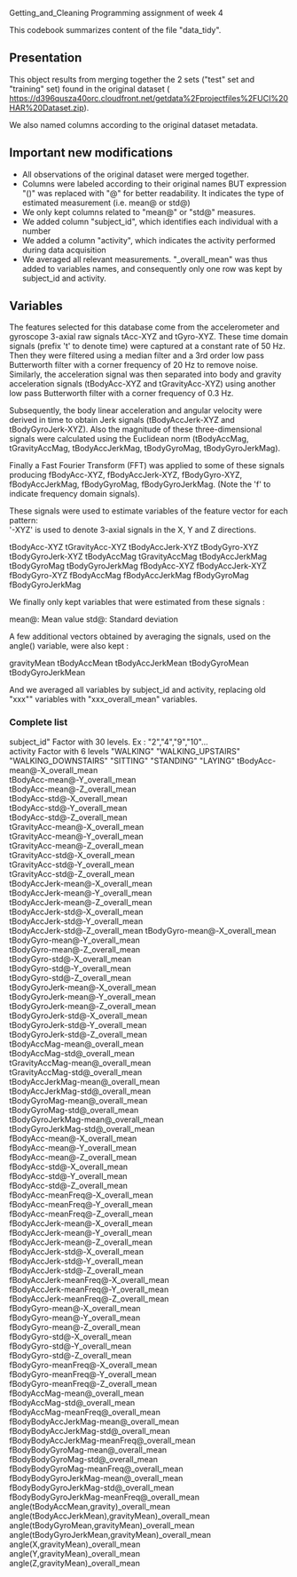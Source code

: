 Getting_and_Cleaning
Programming assignment of week 4

This codebook summarizes content of the file "data_tidy".

## Presentation

This object results from merging together the 2 sets ("test" set and "training" set) found in the original dataset ( https://d396qusza40orc.cloudfront.net/getdata%2Fprojectfiles%2FUCI%20HAR%20Dataset.zip).

We also named columns according to the original dataset metadata.

## Important new modifications 

- All observations of the original dataset were merged together.
- Columns were labeled according to their original names BUT expression "()" was replaced with "@" for better readability. It indicates the type of estimated measurement (i.e. mean@ or std@)
- We only kept columns related to "mean@" or "std@" measures. 
- We added column "subject_id", which identifies each individual with a number
- We added a column "activity", which indicates the activity performed during data acquisition 
- We averaged all relevant measurements. "_overall_mean" was thus added to variables names, and consequently only one row was kept by subject_id and activity.

## Variables 

The features selected for this database come from the accelerometer and gyroscope 3-axial raw signals tAcc-XYZ and tGyro-XYZ. These time domain signals (prefix 't' to denote time) were captured at a constant rate of 50 Hz. Then they were filtered using a median filter and a 3rd order low pass Butterworth filter with a corner frequency of 20 Hz to remove noise. Similarly, the acceleration signal was then separated into body and gravity acceleration signals (tBodyAcc-XYZ and tGravityAcc-XYZ) using another low pass Butterworth filter with a corner frequency of 0.3 Hz. 

Subsequently, the body linear acceleration and angular velocity were derived in time to obtain Jerk signals (tBodyAccJerk-XYZ and tBodyGyroJerk-XYZ). Also the magnitude of these three-dimensional signals were calculated using the Euclidean norm (tBodyAccMag, tGravityAccMag, tBodyAccJerkMag, tBodyGyroMag, tBodyGyroJerkMag). 

Finally a Fast Fourier Transform (FFT) was applied to some of these signals producing fBodyAcc-XYZ, fBodyAccJerk-XYZ, fBodyGyro-XYZ, fBodyAccJerkMag, fBodyGyroMag, fBodyGyroJerkMag. (Note the 'f' to indicate frequency domain signals). 

These signals were used to estimate variables of the feature vector for each pattern:  
'-XYZ' is used to denote 3-axial signals in the X, Y and Z directions.

tBodyAcc-XYZ
tGravityAcc-XYZ
tBodyAccJerk-XYZ
tBodyGyro-XYZ
tBodyGyroJerk-XYZ
tBodyAccMag
tGravityAccMag
tBodyAccJerkMag
tBodyGyroMag
tBodyGyroJerkMag
fBodyAcc-XYZ
fBodyAccJerk-XYZ
fBodyGyro-XYZ
fBodyAccMag
fBodyAccJerkMag
fBodyGyroMag
fBodyGyroJerkMag

We finally only kept variables that were estimated from these signals : 

mean@: Mean value
std@: Standard deviation

A few additional vectors obtained by averaging the signals, used on the angle() variable, were also kept :

gravityMean
tBodyAccMean
tBodyAccJerkMean
tBodyGyroMean
tBodyGyroJerkMean

And we averaged all variables by subject_id and activity, replacing old "xxx"" variables with "xxx_overall_mean" variables.


### Complete list 

subject_id"      Factor with 30 levels. Ex : "2","4","9","10"...        
activity         Factor with 6 levels "WALKING" "WALKING_UPSTAIRS" "WALKING_DOWNSTAIRS" "SITTING"  "STANDING"  "LAYING"
tBodyAcc-mean@-X_overall_mean                  
tBodyAcc-mean@-Y_overall_mean                  
tBodyAcc-mean@-Z_overall_mean                   
tBodyAcc-std@-X_overall_mean                   
tBodyAcc-std@-Y_overall_mean         
tBodyAcc-std@-Z_overall_mean            
tGravityAcc-mean@-X_overall_mean                
tGravityAcc-mean@-Y_overall_mean            
tGravityAcc-mean@-Z_overall_mean          
tGravityAcc-std@-X_overall_mean                
tGravityAcc-std@-Y_overall_mean   
tGravityAcc-std@-Z_overall_mean               
tBodyAccJerk-mean@-X_overall_mean               
tBodyAccJerk-mean@-Y_overall_mean   
tBodyAccJerk-mean@-Z_overall_mean         
tBodyAccJerk-std@-X_overall_mean               
tBodyAccJerk-std@-Y_overall_mean    
tBodyAccJerk-std@-Z_overall_mean
tBodyGyro-mean@-X_overall_mean                  
tBodyGyro-mean@-Y_overall_mean      
tBodyGyro-mean@-Z_overall_mean       
tBodyGyro-std@-X_overall_mean                  
tBodyGyro-std@-Y_overall_mean           
tBodyGyro-std@-Z_overall_mean          
tBodyGyroJerk-mean@-X_overall_mean              
tBodyGyroJerk-mean@-Y_overall_mean  
tBodyGyroJerk-mean@-Z_overall_mean      
tBodyGyroJerk-std@-X_overall_mean               
tBodyGyroJerk-std@-Y_overall_mean    
tBodyGyroJerk-std@-Z_overall_mean        
tBodyAccMag-mean@_overall_mean                  
tBodyAccMag-std@_overall_mean      
tGravityAccMag-mean@_overall_mean     
tGravityAccMag-std@_overall_mean               
tBodyAccJerkMag-mean@_overall_mean     
tBodyAccJerkMag-std@_overall_mean     
tBodyGyroMag-mean@_overall_mean               
tBodyGyroMag-std@_overall_mean     
tBodyGyroJerkMag-mean@_overall_mean    
tBodyGyroJerkMag-std@_overall_mean              
fBodyAcc-mean@-X_overall_mean       
fBodyAcc-mean@-Y_overall_mean         
fBodyAcc-mean@-Z_overall_mean                  
fBodyAcc-std@-X_overall_mean      
fBodyAcc-std@-Y_overall_mean        
fBodyAcc-std@-Z_overall_mean                    
fBodyAcc-meanFreq@-X_overall_mean    
fBodyAcc-meanFreq@-Y_overall_mean     
fBodyAcc-meanFreq@-Z_overall_mean               
fBodyAccJerk-mean@-X_overall_mean       
fBodyAccJerk-mean@-Y_overall_mean       
fBodyAccJerk-mean@-Z_overall_mean                
fBodyAccJerk-std@-X_overall_mean       
fBodyAccJerk-std@-Y_overall_mean         
fBodyAccJerk-std@-Z_overall_mean                
fBodyAccJerk-meanFreq@-X_overall_mean        
fBodyAccJerk-meanFreq@-Y_overall_mean      
fBodyAccJerk-meanFreq@-Z_overall_mean           
fBodyGyro-mean@-X_overall_mean        
fBodyGyro-mean@-Y_overall_mean          
fBodyGyro-mean@-Z_overall_mean                   
fBodyGyro-std@-X_overall_mean          
fBodyGyro-std@-Y_overall_mean          
fBodyGyro-std@-Z_overall_mean                    
fBodyGyro-meanFreq@-X_overall_mean     
fBodyGyro-meanFreq@-Y_overall_mean   
fBodyGyro-meanFreq@-Z_overall_mean               
fBodyAccMag-mean@_overall_mean        
fBodyAccMag-std@_overall_mean          
fBodyAccMag-meanFreq@_overall_mean               
fBodyBodyAccJerkMag-mean@_overall_mean    
fBodyBodyAccJerkMag-std@_overall_mean     
fBodyBodyAccJerkMag-meanFreq@_overall_mean       
fBodyBodyGyroMag-mean@_overall_mean         
fBodyBodyGyroMag-std@_overall_mean           
fBodyBodyGyroMag-meanFreq@_overall_mean          
fBodyBodyGyroJerkMag-mean@_overall_mean   
fBodyBodyGyroJerkMag-std@_overall_mean     
fBodyBodyGyroJerkMag-meanFreq@_overall_mean    
angle(tBodyAccMean,gravity)_overall_mean     
angle(tBodyAccJerkMean),gravityMean)_overall_mean
angle(tBodyGyroMean,gravityMean)_overall_mean    
angle(tBodyGyroJerkMean,gravityMean)_overall_mean
angle(X,gravityMean)_overall_mean                
angle(Y,gravityMean)_overall_mean                
angle(Z,gravityMean)_overall_mean 